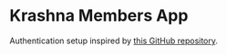 # Krashna Members App

Authentication setup inspired by [this GitHub repository](https://github.com/paigen11/mysql-registration-passport).
